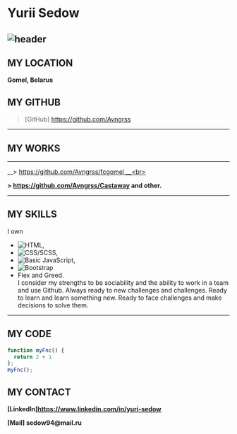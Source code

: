 # Yurii Sedow
![header](https://github.com/Avngrss/BEM/blob/master/Untitled.png)
---

## MY LOCATION
__Gomel, Belarus__

## MY GITHUB

> [GitHub] https://github.com/Avngrss

---

## MY WORKS

---

__> https://github.com/Avngrss/fcgomel,__<br>

__> https://github.com/Avngrss/Castaway and other.__

---

## MY SKILLS

I own 
- ![HTML](https://img.shields.io/badge/-HTML-E9967A), 
- ![CSS/SCSS](https://img.shields.io/badge/CSS-SCSS-4682B4), 
- ![Basic JavaScript](https://img.shields.io/badge/-JavaScript-FFFF00), 
- ![Bootstrap](https://img.shields.io/badge/-Bootstrap-8A2BE2)
- Flex and Greed. <br>
I consider my strengths to be sociability and the ability to work in a team and use Github. Always ready to new challenges and challenges. Ready to learn and learn something new. Ready to face challenges and make decisions to solve them.

---
## MY CODE
```javascript
function myFnc() {
  return 2 + 1
};
myFnc();
```
## MY CONTACT

__[LinkedIn]https://www.linkedin.com/in/yuri-sedow__

__[Mail] sedow94@mail.ru__
